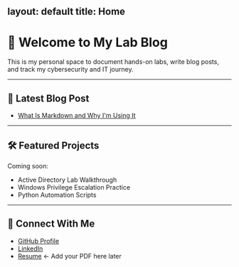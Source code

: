 
layout: default
title: Home
---

# 👋 Welcome to My Lab Blog

This is my personal space to document hands-on labs, write blog posts, and track my cybersecurity and IT journey.

---

## 📘 Latest Blog Post

- [What Is Markdown and Why I'm Using It](2024/04/30/what-is-markdown.html)

---

## 🛠 Featured Projects

Coming soon:
- Active Directory Lab Walkthrough
- Windows Privilege Escalation Practice
- Python Automation Scripts

---

## 📎 Connect With Me

- [GitHub Profile](https://github.com/sloucks623)
- [LinkedIn](https://linkedin.com/in/YOUR-USERNAME)
- [Resume](./assets/resume.pdf)  ← Add your PDF here later

